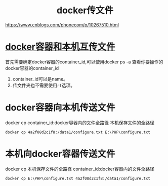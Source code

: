 <h1 align="center">docker传文件</h1>




https://www.cnblogs.com/phonecom/p/10267510.html



# [docker容器和本机互传文件](https://www.cnblogs.com/phonecom/p/10267510.html)

首先需要确定docker容器的container_id,可以使用docker ps -a 查看你要操作的docker容器的container_id

1. container_id可以是name。
2. 传文件夹也不需要使用`rf`选项。

# docker容器向本机传送文件

docker cp container_id:docker容器内的文件全路径 本机保存文件的全路径

```shell
docker cp 4a2f08d2c1f8:/data1/configure.txt E:\PHP\configure.txt
```



# 本机向docker容器传送文件

docker cp 本机保存文件的全路径 container_id:docker容器内的文件全路径

```shell
docker cp E:\PHP\configure.txt 4a2f08d2c1f8:/data1/configure.txt
```

